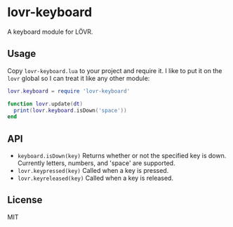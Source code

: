 lovr-keyboard
===

A keyboard module for LÖVR.

Usage
---

Copy `lovr-keyboard.lua` to your project and require it.  I like to put it on the `lovr` global so
I can treat it like any other module:

```lua
lovr.keyboard = require 'lovr-keyboard'

function lovr.update(dt)
  print(lovr.keyboard.isDown('space'))
end
```

API
---

- `keyboard.isDown(key)` Returns whether or not the specified key is down.  Currently letters,
  numbers, and 'space' are supported.
- `lovr.keypressed(key)` Called when a key is pressed.
- `lovr.keyreleased(key)` Called when a key is released.

License
---

MIT
